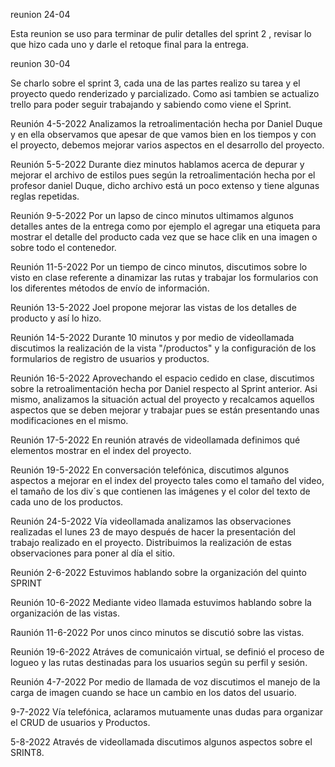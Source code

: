 reunion 24-04
 
Esta reunion se uso para terminar de pulir detalles del sprint 2 , revisar lo que hizo cada uno y darle el retoque final para la entrega.

reunion 30-04

Se charlo sobre el sprint 3, cada una de las partes realizo su tarea y el proyecto quedo renderizado y parcializado. Como asi tambien se actualizo trello para poder seguir trabajando y sabiendo como viene el Sprint.

Reunión 4-5-2022
Analizamos la retroalimentación hecha por Daniel Duque y en ella observamos que apesar de que vamos bien en los tiempos y con el proyecto, debemos mejorar varios aspectos en el desarrollo del proyecto.

Reunión 5-5-2022
Durante diez minutos hablamos acerca de depurar y mejorar el archivo de estilos pues según la retroalimentación hecha por el profesor daniel Duque, dicho archivo está un poco extenso y tiene algunas reglas repetidas.

Reunión 9-5-2022
Por un lapso de cinco minutos ultimamos algunos detalles antes de la entrega como por ejemplo el agregar una etiqueta <a> para mostrar el detalle del producto cada vez que se hace clik en una imagen o sobre todo el contenedor.

Reunión 11-5-2022
Por un tiempo de cinco minutos, discutimos sobre lo visto en clase referente a dinamizar las rutas y trabajar los formularios con los diferentes métodos de envío de información.

Reunión 13-5-2022
Joel propone mejorar las vistas de los detalles de producto y así lo hizo.

Reunión 14-5-2022
Durante 10 minutos y por medio de videollamada discutimos la realización de la vista "/productos" y la configuración de los formularios de registro de usuarios y productos.

Reunión 16-5-2022
Aprovechando el espacio cedido en clase, discutimos sobre la retroalimentación hecha por Daniel respecto al Sprint anterior. Asi mismo, analizamos la situación actual del proyecto y recalcamos aquellos aspectos que se deben mejorar y trabajar pues se están presentando unas modificaciones en el mismo.

Reunión 17-5-2022
En reunión através de videollamada definimos qué elementos mostrar en el index del proyecto.

Reunión 19-5-2022
En conversación telefónica, discutimos algunos aspectos a mejorar en el index del proyecto tales como el tamaño del video, el tamaño de los div´s que contienen las imágenes y el color del texto de cada uno de los productos.

Reunión 24-5-2022
Vía videollamada analizamos las observaciones realizadas el lunes 23 de mayo después de hacer la presentación del trabajo realizado en el proyecto. Distribuimos la realización de estas observaciones para poner al día el sitio.

Reunión 2-6-2022
Estuvimos hablando sobre la organización del quinto SPRINT 

Reunión 10-6-2022
Mediante video llamada estuvimos hablando sobre la organización de las vistas.

Raunión 11-6-2022
Por unos cinco minutos se discutió sobre las vistas.

Reunión 19-6-2022
Atráves de comunicaión virtual, se definió el proceso de logueo y las rutas destinadas para los usuarios según su perfil y sesión.

Reunión 4-7-2022
Por medio de llamada de voz discutimos el manejo de la carga de imagen cuando se hace un cambio en los datos del usuario.

9-7-2022
Vía telefónica, aclaramos mutuamente unas dudas para organizar el CRUD de usuarios y Productos.

5-8-2022
Através de videollamada discutimos algunos aspectos sobre el SRINT8.
